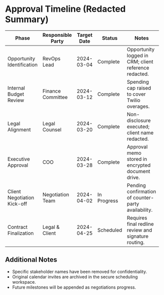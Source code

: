 # Approval Timeline (Redacted Summary)

| Phase | Responsible Party | Target Date | Status | Notes |
| --- | --- | --- | --- | --- |
| Opportunity Identification | RevOps Lead | 2024-03-04 | Complete | Opportunity logged in CRM; client reference redacted. |
| Internal Budget Review | Finance Committee | 2024-03-12 | Complete | Spending cap raised to cover Twilio overages. |
| Legal Alignment | Legal Counsel | 2024-03-20 | Complete | Non-disclosure executed; client name redacted. |
| Executive Approval | COO | 2024-03-28 | Complete | Approval memo stored in encrypted document drive. |
| Client Negotiation Kick-off | Negotiation Team | 2024-04-02 | In Progress | Pending confirmation of counter-party availability. |
| Contract Finalization | Legal & Client | 2024-04-25 | Scheduled | Requires final redline review and signature routing. |

## Additional Notes
- Specific stakeholder names have been removed for confidentiality.
- Original calendar invites are archived in the secure scheduling workspace.
- Future milestones will be appended as negotiations progress.
